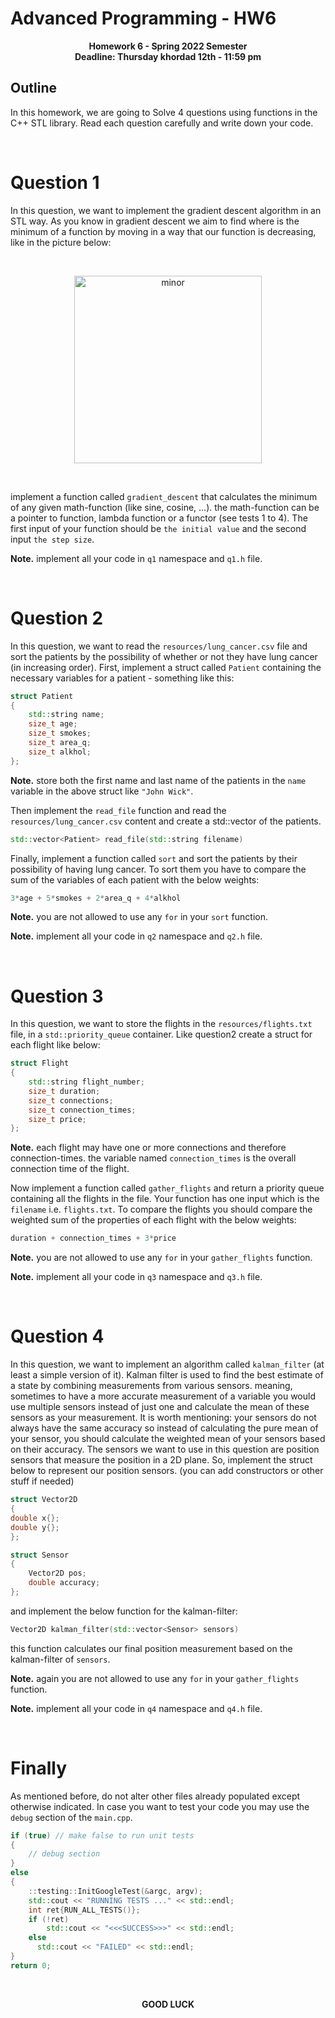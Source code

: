 # Advanced Programming - HW6
<p  align="center"> <b>Homework 6 - Spring 2022 Semester <br> Deadline: Thursday khordad 12th - 11:59 pm</b> </p>

## Outline
In this homework, we are going to Solve 4 questions using functions in the C++ STL library. Read each question carefully and write down your code.

</br>

# Question 1
In this question, we want to implement the gradient descent algorithm in an STL way. As you know in gradient descent we aim to find where is the minimum of a function by moving in a way that our function is decreasing, like in the picture below:

<br>
<p align="center">
<img src="resources/gradient_descent.jpeg" alt="minor"
title="minor" width="300" align="middle" />
</p>
<br>

implement a function called `gradient_descent` that calculates the minimum of any given math-function (like sine, cosine, ...). the math-function can be a pointer to function, lambda function or a functor (see tests 1 to 4). The first input of your function should be `the initial value` and the second input `the step size`.

**Note.** implement all your code in `q1` namespace and `q1.h` file.

</br>

# Question 2
In this question, we want to read the `resources/lung_cancer.csv` file and sort the patients by the possibility of whether or not they have lung cancer (in increasing order).
First, implement a struct called `Patient` containing the necessary variables for a patient - something like this:

```cpp
struct Patient
{
	std::string name;
	size_t age;
	size_t smokes;
	size_t area_q;
	size_t alkhol;
};
```

**Note.** store both the first name and last name of the patients in the `name` variable in the above struct like `"John Wick"`.

Then implement the `read_file` function and read the `resources/lung_cancer.csv` content and create a std::vector of the patients.

```cpp
std::vector<Patient> read_file(std::string filename)
```

Finally, implement a function called `sort` and sort the patients by their possibility of having lung cancer. To sort them you have to compare the sum of the variables of each patient with the below weights:

```cpp
3*age + 5*smokes + 2*area_q + 4*alkhol
```
**Note.** you are not allowed to use any `for` in your `sort` function.

**Note.** implement all your code in `q2` namespace and `q2.h` file.

</br> 

# Question 3
In this question, we want to store the flights in the `resources/flights.txt` file, in a `std::priority_queue` container.
Like question2 create a struct for each flight like below:

```cpp
struct Flight
{
	std::string flight_number;
	size_t duration;
	size_t connections;
	size_t connection_times;
	size_t price;
};
```

**Note.** each flight may have one or more connections and therefore connection-times. the variable named `connection_times` is the overall connection time of the flight.

Now implement a function called `gather_flights` and return a priority queue containing all the flights in the file. Your function has one input which is the `filename` i.e. `flights.txt`. To compare the flights you should compare the weighted sum of the properties of each flight with the below weights:

```cpp
duration + connection_times + 3*price
```

**Note.** you are not allowed to use any `for` in your `gather_flights` function.

**Note.** implement all your code in `q3` namespace and `q3.h` file.

</br>

# Question 4
In this question, we want to implement an algorithm called `kalman_filter` (at least a simple version of it).
Kalman filter is used to find the best estimate of a state by combining measurements from various sensors. meaning, sometimes to have a more accurate measurement of a variable you would use multiple sensors instead of just one and calculate the mean of these sensors as your measurement. It is worth mentioning: your sensors do not always have the same accuracy so instead of calculating the pure mean of your sensor, you should calculate the weighted mean of your sensors based on their accuracy.
The sensors we want to use in this question are position sensors that measure the position in a 2D plane.
So, implement the struct below to represent our position sensors. (you can add constructors or other stuff if needed)

```cpp
struct Vector2D
{
double x{};
double y{}; 
};

struct Sensor
{
	Vector2D pos;
	double accuracy;    
};
```

and implement the below function for the kalman-filter:

```cpp
Vector2D kalman_filter(std::vector<Sensor> sensors)
```

this function calculates our final position measurement based on the kalman-filter of `sensors`.

**Note.** again you are not allowed to use any `for` in your `gather_flights` function.

**Note.** implement all your code in `q4` namespace and `q4.h` file.


</br>

# Finally
As mentioned before, do not alter other files already populated except otherwise indicated. In case you want to test your code you may use the `debug` section of the `main.cpp`.

```cpp
if (true) // make false to run unit tests  
{ 
	// debug section 
}  
else  
{  
	::testing::InitGoogleTest(&argc, argv);  
	std::cout << "RUNNING TESTS ..." << std::endl;  
	int ret{RUN_ALL_TESTS()};  
	if (!ret)  
		std::cout << "<<<SUCCESS>>>" << std::endl;  
	else  
	  std::cout << "FAILED" << std::endl;  
}  
return 0;
```
<br/>
<p  align="center"> <b>GOOD LUCK</b> </p>